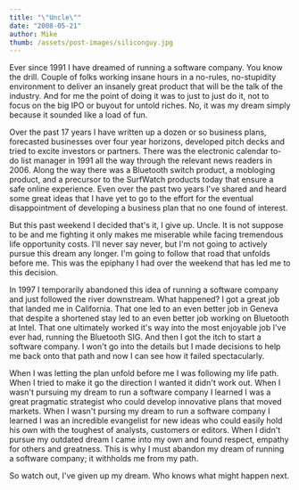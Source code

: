 ```yaml
---
title: "\"Uncle\""
date: "2008-05-21"
author: Mike
thumb: /assets/post-images/siliconguy.jpg
---
```


Ever since 1991 I have dreamed of running a software company. You know the drill. Couple of folks working insane hours in a no-rules, no-stupidity environment to deliver an insanely great product that will be the talk of the industry. And for me the point of doing it was to just to just do it, not to focus on the big IPO or buyout for untold riches. No, it was my dream simply because it sounded like a load of fun.

Over the past 17 years I have written up a dozen or so business plans, forecasted businesses over four year horizons, developed pitch decks and tried to excite investors or partners. There was the electronic calendar to-do list manager in 1991 all the way through the relevant news readers in 2006. Along the way there was a Bluetooth switch product, a mobloging product, and a precursor to the SurfWatch products today that ensure a safe online experience. Even over the past two years I've shared and heard some great ideas that I have yet to go to the effort for the eventual disappointment of developing a business plan that no one found of interest.

But this past weekend I decided that's it, I give up. Uncle. It is not suppose to be and me fighting it only makes me miserable while facing tremendous life opportunity costs. I'll never say never, but I'm not going to actively pursue this dream any longer. I'm going to follow that road that unfolds before me. This was the epiphany I had over the weekend that has led me to this decision.

In 1997 I temporarily abandoned this idea of running a software company and just followed the river downstream. What happened? I got a great job that landed me in California. That one led to an even better job in Geneva that despite a shortened stay led to an even better job working on Bluetooth at Intel. That one ultimately worked it's way into the most enjoyable job I've ever had, running the Bluetooth SIG. And then I got the itch to start a software company. I won't go into the details but I made decisions to help me back onto that path and now I can see how it failed spectacularly.

When I was letting the plan unfold before me I was following my life path. When I tried to make it go the direction I wanted it didn't work out. When I wasn't pursuing my dream to run a software company I learned I was a great pragmatic strategist who could develop innovative plans that moved markets. When I wasn't pursing my dream to run a software company I learned I was an incredible evangelist for new ideas who could easily hold his own with the toughest of analysts, customers or editors. When I didn't pursue my outdated dream I came into my own and found respect, empathy for others and greatness. This is why I must abandon my dream of running a software company; it withholds me from my path.

So watch out, I've given up my dream. Who knows what might happen next.
